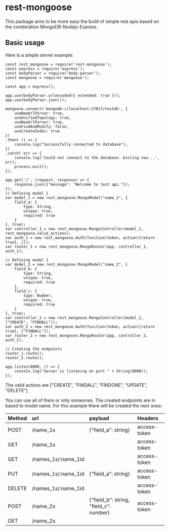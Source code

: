 # rest-mongoose
This package aims to be more easy the build of simple rest apis based on the
combination MongoDB-Nodejs-Express.

## Basic usage
Here is a simple server example:


```
const rest_mongoose = require('rest-mongoose');
const express = require('express');
const bodyParser = require('body-parser');
const mongoose = require('mongoose');

const app = express();

app.use(bodyParser.urlencoded({ extended: true }));
app.use(bodyParser.json());

mongoose.connect('mongodb://localhost:27017/testdb', {
    useNewUrlParser: true,
    useUnifiedTopology: true,
    useNewUrlParser: true,
    useFindAndModify: false,
    useCreateIndex: true
})
.then( () => {
    console.log("Successfully connected to database");    
})
.catch( err => {
    console.log('Could not connect to the database. Exiting now...', err);
    process.exit();
});

app.get('/', (request, response) => {
    response.json({"message": "Welcome to test api."});
});
// Defining model 1
var model_1 = new rest_mongoose.MongoModel("name_1", {
    field_a: {
        type: String,
        unique: true,
        required: true
    }
}, true);
var controller_1 = new rest_mongoose.MongoController(model_1, rest_mongoose.valid_actions);
var auth_1 = new rest_mongoose.Auth(function(token, action){return true}, []);
var router_1 = new rest_mongoose.MongoRouter(app, controller_1, auth_1);

// Defining model 2
var model_2 = new rest_mongoose.MongoModel("name_2", {
    field_b: {
        type: String,
        unique: true,
        required: true
    },
    field_c: {
        type: Number,
        unique: true,
        required: true
    }
}, true);
var controller_2 = new rest_mongoose.MongoController(model_2, ["CREATE", "FINDALL"]);
var auth_2 = new rest_mongoose.Auth(function(token, action){return true}, ["FINDALL"]);
var router_2 = new rest_mongoose.MongoRouter(app, controller_2, auth_2);

// Creating the endpoints
router_1.route();
router_2.route();

app.listen(8000, () => {
    console.log("Server is listening on port " + String(8000));
});

```

The valid actions are ["CREATE", "FINDALL", "FINDONE", "UPDATE", "DELETE"]

You can use all of them or only someones.
The created endpoints are in based to model name. For this example there will
be created the next ones:

| Method        | url                 | payload                                | Headers      |
| ------------- | :-------------------| :--------------------------------------| :------------|
| POST          | /name_1s            | {"field_a": string}                    | access-token |
| GET           | /name_1s            |                                        | access-token |
| GET           | /names_1s/:name_1id |                                        | access-token |
| PUT           | /names_1s/:name_1id | {"field_a": string}                    | access-token |
| DELETE        | /names_1s/:name_1id |                                        | access-token |
| POST          | /name_2s            | {"field_b": string, "field_c": number} | access-token |
| GET           | /name_2s            |                                        |              |
